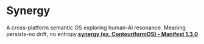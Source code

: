 # Synergy
A cross-platform semantic OS exploring human-Al resonance. Meaning persists-no drift, no entropy.**[synergy (ex. ContouriformOS) - Manifest 1.3.0](synergy.md)**
